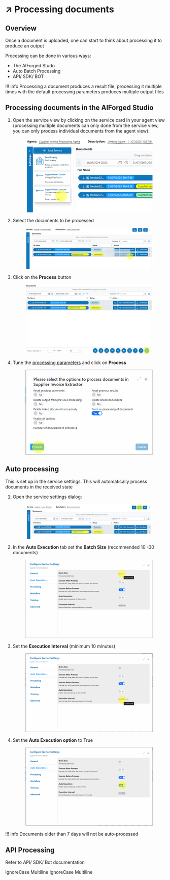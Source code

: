 # ↗️ Processing documents

## Overview

Once a document is uploaded, one can start to think about processing it to produce an output

Processing can be done in various ways:

* The AIForged Studo
* Auto Batch Processing
* API/ SDK/ BOT

!!! info
    Processing a document produces a result file, processing it multiple times with the default processing parameters produces multiple output files

## Processing documents in the AIForged Studio

1.  Open the service view by clicking on the service card in your agent view (processing multiple documents can only done from the service view, you can only process individual documents from the agent view).

    <div align="left"><figure><img src="../../assets/image%20%2871%29.png" alt=""><figcaption></figcaption></figure></div>
2.  Select the documents to be processed

    <div align="left"><figure><img src="../../assets/image%20%2872%29.png" alt=""><figcaption></figcaption></figure></div>
3.  Click on the **Process** button

    <div align="left"><figure><img src="../../assets/image%20%2873%29.png" alt=""><figcaption></figcaption></figure></div>
4.  Tune the [processing parameters](processing-paramaters.md) and click on **Process**


    <div align="left"><figure><img src="../../assets/image%20%2878%29.png" alt=""><figcaption></figcaption></figure></div>

## Auto processing

This is set up in the service settings. This will automatically process documents in the received state

1.  Open the service settings dialog:

    <div align="left"><figure><img src="../../assets/image%20%2874%29.png" alt=""><figcaption></figcaption></figure></div>
2.  In the **Auto Execution** tab set the **Batch Size** (recommended 10 -30 documents)


    <div align="left"><figure><img src="../../assets/image%20%2875%29.png" alt=""><figcaption></figcaption></figure></div>
3.  Set the **Execution Interval** (minimum 10 minutes)


    <div align="left"><figure><img src="../../assets/image%20%2876%29.png" alt=""><figcaption></figcaption></figure></div>
4.  Set the **Auto Execution option** to True


    <div align="left"><figure><img src="../../assets/image%20%2877%29.png" alt=""><figcaption></figcaption></figure></div>

!!! info
    Documents older than 7 days will not be auto-processed

## API Processing

Refer to API/ SDK/ Bot documentation

 IgnoreCase Multiline IgnoreCase Multiline


